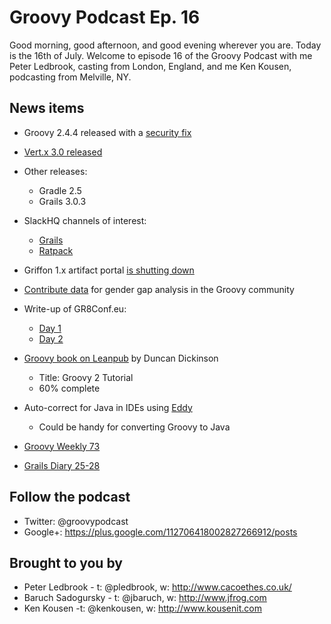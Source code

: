 # Groovy Podcast Ep. 16

Good morning, good afternoon, and good evening wherever you are. Today is the 16th of July. Welcome to episode 16 of the Groovy Podcast with me Peter Ledbrook, casting from London, England, and me Ken Kousen, podcasting from Melville, NY.

## News items

* Groovy 2.4.4 released with a [security fix](http://groovy-lang.org/security.html)

* [Vert.x 3.0 released](https://groups.google.com/forum/?fromgroups=#!topic/vertx/xgGgQcDeX04)

* Other releases:
  * Gradle 2.5
  * Grails 3.0.3

* SlackHQ channels of interest:
  * [Grails](http://slack-signup.grails.org/)
  * [Ratpack](http://slack-signup.ratpack.io/)

* Griffon 1.x artifact portal [is shutting down](https://twitter.com/theaviary/status/619162870438338560)

* [Contribute data](https://github.com/jlstrater/gr8ladies-d3) for gender gap analysis in the Groovy community

* Write-up of GR8Conf.eu:
  * [Day 1](http://www.tothenew.com/blog/day-1-gr8conf-eu-2015/)
  * [Day 2](http://www.tothenew.com/blog/day-2-gr8conf-eu-2015/)

* [Groovy book on Leanpub](https://leanpub.com/groovytutorial) by Duncan Dickinson
  * Title: Groovy 2 Tutorial
  * 60% complete

* Auto-correct for Java in IDEs using [Eddy](https://eddy.systems/)
  * Could be handy for converting Groovy to Java

* [Groovy Weekly 73](http://glaforge.appspot.com/article/groovy-weekly-73)

* [Grails Diary 25-28](http://grydeske.net/news/show/100)

## Follow the podcast

* Twitter: @groovypodcast
* Google+: https://plus.google.com/112706418002827266912/posts

## Brought to you by

* Peter Ledbrook - t: @pledbrook, w: http://www.cacoethes.co.uk/
* Baruch Sadogursky - t: @jbaruch, w: http://www.jfrog.com
* Ken Kousen -t: @kenkousen, w: http://www.kousenit.com
